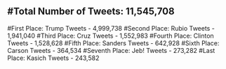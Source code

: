 #Total Number of Tweets: 11,545,708 
---
#First Place: Trump Tweets - 4,999,738
#Second Place: Rubio Tweets - 1,941,040
#Third Place: Cruz Tweets - 1,552,983
#Fourth Place: Clinton Tweets - 1,528,628
#Fifth Place: Sanders Tweets - 642,928
#Sixth Place: Carson Tweets - 364,534
#Seventh Place: Jeb! Tweets - 273,282
#Last Place: Kasich Tweets - 243,582
